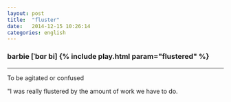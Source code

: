 ```yaml
---
layout: post
title:  "fluster"
date:   2014-12-15 10:26:14 
categories: english
---
```

### barbie [ˈbɑr bi] {% include play.html param="flustered" %}
-----------
To be agitated or confused

"I was really flustered by the amount of work we have to do.
